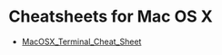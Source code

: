 Cheatsheets for Mac OS X
========================

* [MacOSX_Terminal_Cheat_Sheet](MacOSX_Terminal_Cheat_Sheet.md)
